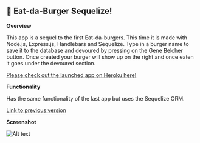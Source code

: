 🍔 Eat-da-Burger Sequelize!
------------------

**Overview**


This app is a sequel to the first Eat-da-burgers. This time it is made with Node.js, Express.js, Handlebars and Sequelize. Type in a burger name to save it to the database and devoured by pressing on the Gene Belcher button. Once created your burger will show up on the right and once eaten it goes under the devoured section. 

[Please check out the launched app on Heroku here!](https://boiling-plains-96083.herokuapp.com/index) 

**Functionality**

Has the same functionality of the last app but uses the Sequelize ORM.

[Link to previous version](https://boiling-plains-96083.herokuapp.com/index) 


**Screenshot**

![Alt text](assets/img/github.png?raw=true "burgers")
